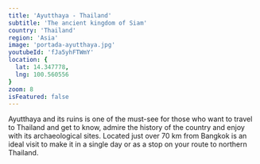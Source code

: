 ```yaml
---
title: 'Ayutthaya - Thailand'
subtitle: 'The ancient kingdom of Siam'
country: 'Thailand'
region: 'Asia'
image: 'portada-ayutthaya.jpg'
youtubeId: 'fJa5yhFTWmY'
location: {
  lat: 14.347778,
  lng: 100.560556
}
zoom: 8
isFeatured: false
---
```


Ayutthaya and its ruins is one of the must-see for those who want to travel to Thailand and get to know, admire the history of the country and enjoy with its archaeological sites. Located just over 70 km from Bangkok is an ideal visit to make it in a single day or as a stop on your route to northern Thailand.